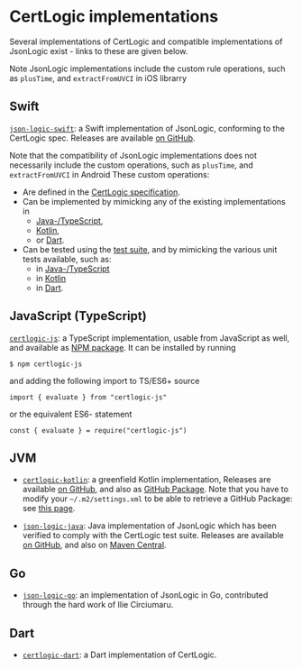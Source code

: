# CertLogic implementations

Several implementations of CertLogic and compatible implementations of JsonLogic exist - links to these are given below.

Note JsonLogic implementations include the custom rule operations, such as `plusTime`, and `extractFromUVCI` in iOS librarry

## Swift

[`json-logic-swift`](https://github.com/eu-digital-green-certificates/json-logic-swift): a Swift implementation of JsonLogic, conforming to the CertLogic spec.
  Releases are available [on GitHub](https://github.com/eu-digital-green-certificates/json-logic-swift/releases/latest).


Note that the compatibility of JsonLogic implementations does not necessarily include the custom operations, such as `plusTime`, and `extractFromUVCI` in Android
These custom operations:

* Are defined in the [CertLogic specification](../certlogic/specification/README.md).
* Can be implemented by mimicking any of the existing implementations in
  * [Java-/TypeScript](../certlogic/certlogic-js/src/internals.ts),
  * [Kotlin](../certlogic/certlogic-kotlin/src/main/kotlin/eu/ehn/dcc/certlogic/internals.kt),
  * or [Dart](../certlogic/certlogic-dart/lib/src/internals.dart).
* Can be tested using the [test suite](../certlogic/specification/testSuite), and by mimicking the various unit tests available, such as:
  * in [Java-/TypeScript](../certlogic/certlogic-js/src/test/test-internals.ts)
  * in [Kotlin](../certlogic/certlogic-kotlin/src/test/kotlin/eu/ehn/dcc/certlogic/internalTests.kt)
  * in [Dart](../certlogic/certlogic-dart/test/internals_test.dart).



## JavaScript (TypeScript)

[`certlogic-js`](../certlogic/certlogic-js): a TypeScript implementation, usable from JavaScript as well, and available as [NPM package](https://www.npmjs.com/package/certlogic-js).
It can be installed by running

    $ npm certlogic-js

and adding the following import to TS/ES6+ source

    import { evaluate } from "certlogic-js"

or the equivalent ES6- statement

    const { evaluate } = require("certlogic-js")


## JVM

* [`certlogic-kotlin`](../certlogic/certlogic-kotlin): a greenfield Kotlin implementation, 
    Releases are available [on GitHub](https://github.com/ehn-dcc-development/dgc-business-rules/releases/tag/latest), and also as [GitHub Package](https://github.com/ehn-dcc-development/dgc-business-rules/packages/849466).
    Note that you have to modify your `~/.m2/settings.xml` to be able to retrieve a GitHub Package: see [this page](https://docs.github.com/en/packages/working-with-a-github-packages-registry/working-with-the-apache-maven-registry).

* [`json-logic-java`](https://github.com/jamsesso/json-logic-java): Java implementation of JsonLogic which has been verified to comply with the CertLogic test suite.
    Releases are available [on GitHub](https://github.com/jamsesso/json-logic-java/releases), and also on [Maven Central](https://search.maven.org/artifact/io.github.jamsesso/json-logic-java).

## Go

* [`json-logic-go`](https://github.com/IBM/json-logic-go): an implementation of JsonLogic in Go, contributed through the hard work of Ilie Circiumaru.


## Dart

* [`certlogic-dart`](../certlogic/certlogic-dart): a Dart implementation of CertLogic.

